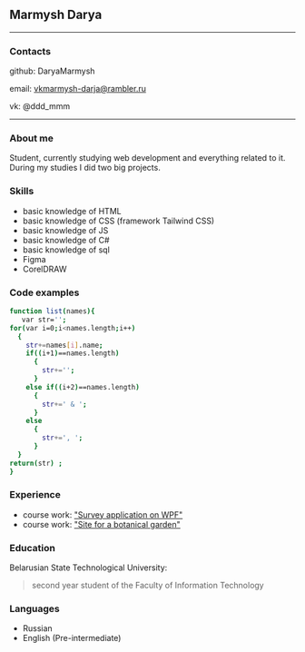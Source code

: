## Marmysh Darya
--------
### Contacts

github: DaryaMarmysh 

email: vkmarmysh-darja@rambler.ru

vk: @ddd_mmm

---
### About me
Student, currently studying web development and everything related to it. During my studies I did two big projects. 
### Skills
* basic knowledge of HTML
* basic knowledge of CSS (framework Tailwind CSS)
* basic knowledge of JS
* basic knowledge of C#
* basic knowledge of sql
* Figma
* CorelDRAW
### Code examples
```sh
function list(names){
   var str='';
for(var i=0;i<names.length;i++)
  {
    str+=names[i].name;
    if((i+1)==names.length)
      {
        str+='';
      }
    else if((i+2)==names.length)
      {
        str+=' & ';
      }
    else
      {
        str+=', ';
      }
  }
return(str) ;
}
```
### Experience
* course work: ["Survey application on WPF"](https://github.com/DaryaMarmysh/WPF_project)
* course work: ["Site for a botanical garden"](https://github.com/DaryaMarmysh/botanic_garden_website)
### Education
Belarusian State Technological University:

>second year student of the Faculty of Information Technology

### Languages
* Russian
* English (Pre-intermediate)

